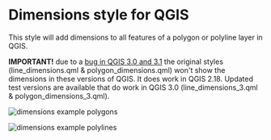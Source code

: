 # Dimensions style for QGIS

This style will add dimensions to all features of a polygon or polyline layer in QGIS.

**IMPORTANT!** due to a [bug in QGIS 3.0 and 3.1](https://issues.qgis.org/issues/18384) the original styles (line_dimensions.qml & polygon_dimensions.qml) won't show the dimensions in these versions of QGIS.  It does work in QGIS 2.18. Updated test versions are available that do work in QGIS 3.0 (line_dimensions_3.qml & polygon_dimensions_3.qml).

![dimensions example polygons](https://github.com/mstuyts/qgis_styles/blob/master/collections/dimensions/preview/polygon_dimensions_preview.png?raw=true)

![dimensions example polylines](https://github.com/mstuyts/qgis_styles/raw/master/collections/dimensions/preview/line_dimensions_preview.png)
